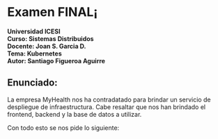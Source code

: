 # Examen FINAL¡

**Universidad ICESI**  
**Curso: Sistemas Distribuidos**  
**Docente: Joan S. Garcia D.**  
**Tema: Kubernetes**  
**Autor: Santiago Figueroa Aguirre**  

## Enunciado: ##

La empresa MyHealth nos ha contradatado para brindar un servicio de despliegue de infraestructura. Cabe resaltar que nos han brindado el frontend, backend y la base de datos a utilizar.  

Con todo esto se nos pide lo siguiente:  


